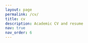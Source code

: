 ```yaml
---
layout: page
permalink: /cv/
title: cv
description: Academic CV and resume
nav: true
nav_order: 6
---
```

